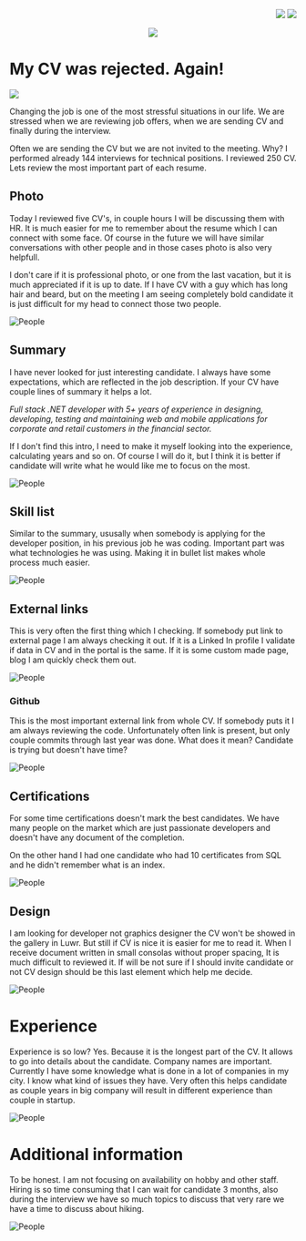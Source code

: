 
<!--Category:Article--> 
 <p align="right">
    <a href="http://productivitytools.tech/send-rocket-into-space-in-parts-how-to-estimate-large-projects/"><img src="Images/Header/ProductivityTools_green_40px_2.png" /><a> 
    <a href="https://github.com/pwujczyk/ProductivityTools.Articles"><img src="Images/Header/Github_border_40px.png" /></a>
</p>
<p align="center">
    <a href="http://productivitytools.tech/">
        <img src='Images/Header/LogoTitle_green_500px.png' />
    </a>
</p>

# My CV was rejected. Again!

<!--og-image-->
![](Images/Magda.jpg)

Changing the job is one of the most stressful situations in our life. We are stressed when we are reviewing job offers, when we are sending CV and finally during the interview.

Often we are sending the CV but we are not invited to the meeting. Why? I performed already 144 interviews for technical positions. I reviewed 250 CV. Lets review the most important part of each resume.

<!--more-->

## Photo

Today I reviewed five CV's, in couple hours I will be discussing them with HR. It is much easier for me to remember about the resume which I can connect with some face. Of course in the future we will have similar conversations with other people and in those cases photo is also very helpfull.

I don't care if it is professional photo, or one from the last vacation, but it is much appreciated if it is up to date. If I have CV with a guy which has long hair and beard, but on the meeting I am seeing completely bold candidate it is just difficult for my head to connect those two people.

![People](Images/People.png)

## Summary

I have never looked for just interesting candidate. I always have some expectations, which are reflected in the job description. If your CV have couple lines of summary it helps a lot. 

*Full stack .NET developer with 5+ years of experience in designing, developing, 
testing and maintaining web and mobile applications for corporate and retail 
customers in the financial sector.*

If I don't find this intro, I need to make it myself looking into the experience, calculating years and so on. Of course I will do it, but I think it is better if candidate will write what he would like me to focus on the most.

![People](Images/stickyNotes.jpeg)

## Skill list 

Similar to the summary, ususally when somebody is applying for the developer position, in his previous job he was coding. Important part was what technologies he was using. Making it in bullet list makes whole process much easier.

![People](Images/Theatre.png)

## External links

This is very often the first thing which I checking. If somebody put link to external page I am always checking it out. If it is a Linked In profile I validate if data in CV and in the portal is the same. If it is some custom made page, blog I am quickly check them out. 

![People](Images/ExternalLinks.png)

### Github

This is the most important external link from whole CV. If somebody puts it I am always reviewing the code. Unfortunately often link is present, but only couple commits through last year was done. What does it mean? Candidate is trying but doesn't have time? 

![People](Images/Github.png)


## Certifications

For some time certifications doesn't mark the best candidates. We have many people on the market which are just passionate developers and doesn't have any document of the completion.

On the other hand I had one candidate who had 10 certificates from SQL and he didn't remember what is an index.

![People](Images/Graduation.jpeg)

## Design 

I am looking for developer not graphics designer the CV won't be showed in the gallery in Luwr. But still if CV is nice it is easier for me to read it. When I receive document written in small consolas without proper spacing, It is much difficult to reviewed it. If will be not sure if I should invite candidate or not CV design should be this last element which help me decide.

![People](Images/Design.png)

# Experience

Experience is so low? Yes. Because it is the longest part of the CV. It allows to go into details about the candidate. Company names are important. Currently I have some knowledge what is done in a lot of companies in my city. I know what kind of issues they have. Very often this helps candidate as couple years in big company will result in different experience than couple in startup. 

![People](Images/Warsaw.jpg)

# Additional information

To be honest. I am not focusing on availability on hobby and other staff. Hiring is so time consuming that I can wait for candidate 3 months, also during the interview we have so much topics to discuss that very rare we have a time to discuss about hiking. 

![People](Images/Hiking.jpeg)